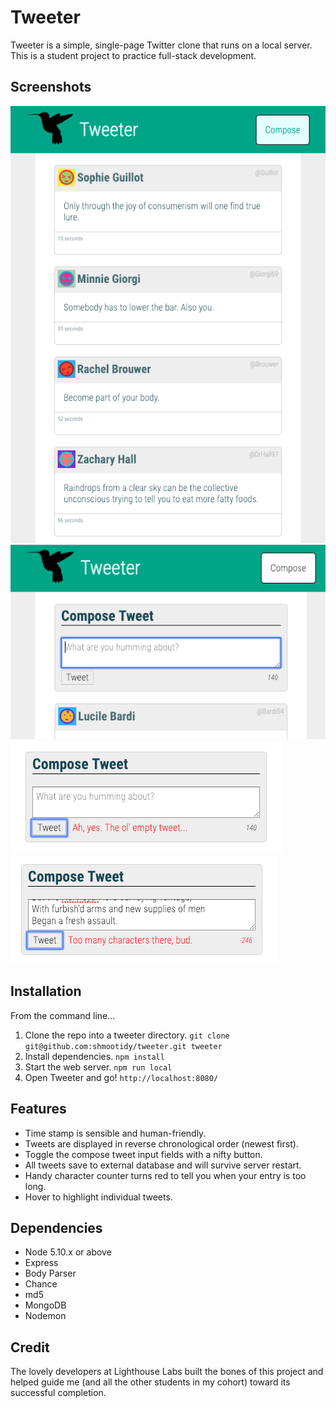 # Tweeter

Tweeter is a simple, single-page Twitter clone that runs on a local server. This is a student project to practice full-stack development.

## Screenshots
!['Screenshot of tweets'](https://github.com/shmootidy/tweeter/blob/master/docs/all-tweets.png?raw=true)
!['Screenshot of compose box'](https://github.com/shmootidy/tweeter/blob/master/docs/compose.png?raw=true)
!['Screenshot of error message (empty tweet)'](https://github.com/shmootidy/tweeter/blob/master/docs/error-empty.png?raw=true)
!['Screenshot of error message (too long)'](https://github.com/shmootidy/tweeter/blob/master/docs/error-too-long.png?raw=true)

## Installation
From the command line...
1. Clone the repo into a tweeter directory.
`git clone git@github.com:shmootidy/tweeter.git tweeter`
2. Install dependencies.
`npm install`
3. Start the web server.
`npm run local`
4. Open Tweeter and go!
`http://localhost:8080/`

## Features
* Time stamp is sensible and human-friendly.
* Tweets are displayed in reverse chronological order (newest first).
* Toggle the compose tweet input fields with a nifty button.
* All tweets save to external database and will survive server restart.
* Handy character counter turns red to tell you when your entry is too long.
* Hover to highlight individual tweets.

## Dependencies
* Node 5.10.x or above
* Express
* Body Parser
* Chance
* md5
* MongoDB
* Nodemon

## Credit
The lovely developers at Lighthouse Labs built the bones of this project and helped guide me (and all the other students in my cohort) toward its successful completion.
